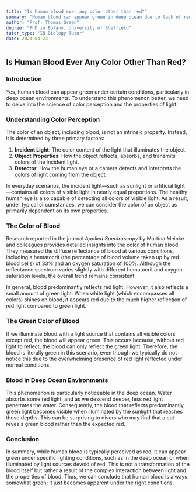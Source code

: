 ```yaml
---
title: "Is human blood ever any color other than red?"
summary: "Human blood can appear green in deep ocean due to lack of red light. While blood mainly reflects red, it also reflects some green. In deep water, red light is absorbed, making the green reflection visible. This doesn't change the blood; it just makes the green color more apparent."
author: "Prof. Thomas Green"
degree: "PhD in Botany, University of Sheffield"
tutor_type: "IB Biology Tutor"
date: 2024-04-23
---
```


## Is Human Blood Ever Any Color Other Than Red?

### Introduction

Yes, human blood can appear green under certain conditions, particularly in deep ocean environments. To understand this phenomenon better, we need to delve into the science of color perception and the properties of light.

### Understanding Color Perception

The color of an object, including blood, is not an intrinsic property. Instead, it is determined by three primary factors:

1. **Incident Light**: The color content of the light that illuminates the object.
2. **Object Properties**: How the object reflects, absorbs, and transmits colors of the incident light.
3. **Detector**: How the human eye or a camera detects and interprets the colors of light coming from the object.

In everyday scenarios, the incident light—such as sunlight or artificial light—contains all colors of visible light in nearly equal proportions. The healthy human eye is also capable of detecting all colors of visible light. As a result, under typical circumstances, we can consider the color of an object as primarily dependent on its own properties.

### The Color of Blood

Research reported in the journal *Applied Spectroscopy* by Martina Meinke and colleagues provides detailed insights into the color of human blood. They measured the diffuse reflectance of blood at various conditions, including a hematocrit (the percentage of blood volume taken up by red blood cells) of $33\%$ and an oxygen saturation of $100\%$. Although the reflectance spectrum varies slightly with different hematocrit and oxygen saturation levels, the overall trend remains consistent.

In general, blood predominantly reflects red light. However, it also reflects a small amount of green light. When white light (which encompasses all colors) shines on blood, it appears red due to the much higher reflection of red light compared to green light.

### The Green Color of Blood

If we illuminate blood with a light source that contains all visible colors except red, the blood will appear green. This occurs because, without red light to reflect, the blood can only reflect the green light. Therefore, the blood is literally green in this scenario, even though we typically do not notice this due to the overwhelming presence of red light reflected under normal conditions.

### Blood in Deep Ocean Environments

This phenomenon is particularly noticeable in the deep ocean. Water absorbs some red light, and as we descend deeper, less red light penetrates the water. Consequently, the blood that reflects predominantly green light becomes visible when illuminated by the sunlight that reaches these depths. This can be surprising to divers who may find that a cut reveals green blood rather than the expected red.

### Conclusion

In summary, while human blood is typically perceived as red, it can appear green under specific lighting conditions, such as in the deep ocean or when illuminated by light sources devoid of red. This is not a transformation of the blood itself but rather a result of the complex interaction between light and the properties of blood. Thus, we can conclude that human blood is always somewhat green; it just becomes apparent under the right conditions.
    